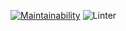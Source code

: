 [![Maintainability](https://api.codeclimate.com/v1/badges/71f8e550658aa9c68326/maintainability)](https://codeclimate.com/github/KostiukYevhen/frontend-project-lvl1/maintainability)
![Linter](https://github.com/IlliaTemnov/frontend-project-lvl1/workflows/Linter/badge.svg)
